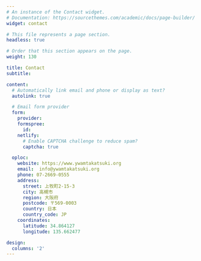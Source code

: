 ```yaml
---
# An instance of the Contact widget.
# Documentation: https://sourcethemes.com/academic/docs/page-builder/
widget: contact

# This file represents a page section.
headless: true

# Order that this section appears on the page.
weight: 130

title: Contact
subtitle:

content:
  # Automatically link email and phone or display as text?
  autolink: true

  # Email form provider
  form:
    provider:
    formspree:
      id:
    netlify:
      # Enable CAPTCHA challenge to reduce spam?
      captcha: true

  oploc:
    website: https://www.ywamtakatsuki.org
    email:  info@ywamtakatsuki.org
    phone: 07-2669-0555
    address:
      street: 上牧町2-15-3
      city: 高槻市
      region: 大阪府
      postcode: 〒569-0003
      country: 日本
      country_code: JP
    coordinates:
      latitude: 34.864127
      longitude: 135.662477

design:
  columns: '2'
---
```

